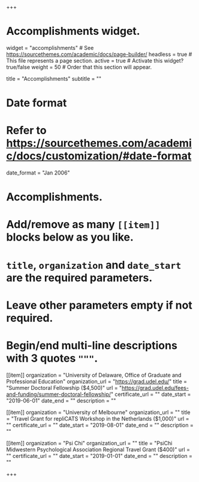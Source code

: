 +++
# Accomplishments widget.
widget = "accomplishments"  # See https://sourcethemes.com/academic/docs/page-builder/
headless = true  # This file represents a page section.
active = true  # Activate this widget? true/false
weight = 50  # Order that this section will appear.

title = "Accomplish&shy;ments"
subtitle = ""

# Date format
#   Refer to https://sourcethemes.com/academic/docs/customization/#date-format
date_format = "Jan 2006"

# Accomplishments.
#   Add/remove as many `[[item]]` blocks below as you like.
#   `title`, `organization` and `date_start` are the required parameters.
#   Leave other parameters empty if not required.
#   Begin/end multi-line descriptions with 3 quotes `"""`.

[[item]]
  organization = "University of Delaware, Office of Graduate and Professional Education"
  organization_url = "https://grad.udel.edu/"
  title = "Summer Doctoral Fellowship ($4,500)"
  url = "https://grad.udel.edu/fees-and-funding/summer-doctoral-fellowship/"
  certificate_url = ""
  date_start = "2019-06-01"
  date_end = ""
  description = ""

[[item]]
  organization = "University of Melbourne"
  organization_url = ""
  title = "Travel Grant for repliCATS Workshop in the Netherlands ($1,000)"
  url = ""
  certificate_url = ""
  date_start = "2019-08-01"
  date_end = ""
  description = ""

[[item]]
  organization = "Psi Chi"
  organization_url = ""
  title = "PsiChi Midwestern Psychological Association Regional Travel Grant ($400)"
  url = ""
  certificate_url = ""
  date_start = "2019-01-01"
  date_end = ""
  description = ""


+++

